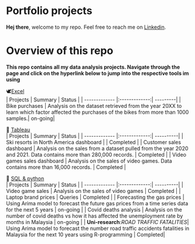 # Portfolio projects

**Hej there**, welcome to my repo. Feel free to reach me on [Linkedin](https://linkedin.com/in/muhammadamin6151).

# Overview of this repo
**This repo contains all my data analysis projects. Navigate through the page and click on the hyperlink below to jump into the respective tools im using**

:dove:[Excel](https://github.com/aminbasiran/excel-projects)<br/>
  | Projects      | Summary         | Status |
| ------------- |:-------------:| ---------|
| Bike purchases     | Analysis on the dataset retrieved from the year 20XX to learn which factor affected the purchases of the bikes from more than 1000 samples.| on-going|
<br/>

:turkey: [Tableau](https://github.com/aminbasiran/tableau-projects)<br/>
| Projects      | Summary         | Status |
| ------------- |:-------------:| ----------|
| Ski resorts in North America dashboard     |    | Completed |
| Customer sales dashboard  | Analysis on the sales from a dataset pulled from the year 2020 and 2021. Data contains more than 280,000 records.   | Completed |
| Video games sales dashboard   | Analysis on the sales of video games. Data contains more than 16,000 records.   | Completed |

:elephant: [SQL & python](https://github.com/aminbasiran/SQL-projects)<br/>
| Projects      | Summary         | Status |
| ------------- |:-------------:| ----------|
| Video game sales    | Analysis on the sales of video games  | Completed |
| Laptop brand prices   | Queries | Completed |
| Forecasting the gas prices   | Using Arima model to forecast the future gas prices from a time series data for the next 5 years | on-going |
| Covid deaths analysis    | Analysis on the number of covid deaths vs how it has affected the unemployment rate by months in Malaysia  | on-going |
| **Uni-research**:_ROAD TRAFFIC FATALITIES_| Using Arima model to forecast the number road traffic accidents fatalities in Malaysia for the next 10 years using R-programming | Completed|

